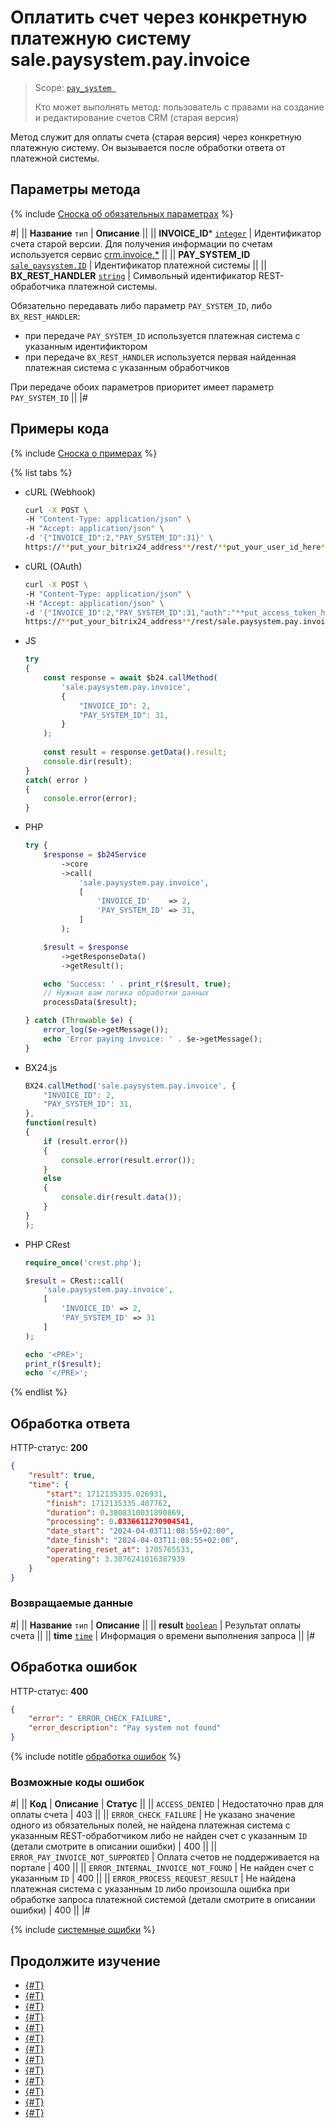 # Оплатить счет через конкретную платежную систему sale.paysystem.pay.invoice

> Scope: [`pay_system `](../scopes/permissions.md)
>
> Кто может выполнять метод: пользователь с правами на создание и редактирование счетов CRM (старая версия)

Метод служит для оплаты счета (старая версия) через конкретную платежную систему. Он вызывается после обработки ответа от платежной системы.

## Параметры метода

{% include [Сноска об обязательных параметрах](../../_includes/required.md) %}

#|
|| **Название**
`тип` | **Описание** ||
|| **INVOICE_ID***
[`integer`](../data-types.md) | Идентификатор счета старой версии. Для получения информации по счетам используется сервис [crm.invoice.*](../crm/outdated/invoice/index.md)
||
|| **PAY_SYSTEM_ID**
[`sale_paysystem.ID`](../sale/data-types.md) | Идентификатор платежной системы
||
|| **BX_REST_HANDLER**
[`string`](../data-types.md) | Символьный идентификатор REST-обработчика платежной системы.

Обязательно передавать либо параметр `PAY_SYSTEM_ID`, либо `BX_REST_HANDLER`:
- при передаче `PAY_SYSTEM_ID` используется платежная система с указанным идентификтором 
- при передаче `BX_REST_HANDLER` используется первая найденная платежная система с указанным обработчиков 

При передаче обоих параметров приоритет имеет параметр `PAY_SYSTEM_ID`
||
|#

## Примеры кода

{% include [Сноска о примерах](../../_includes/examples.md) %}

{% list tabs %}

- cURL (Webhook)

    ```bash
    curl -X POST \
    -H "Content-Type: application/json" \
    -H "Accept: application/json" \
    -d '{"INVOICE_ID":2,"PAY_SYSTEM_ID":31}' \
    https://**put_your_bitrix24_address**/rest/**put_your_user_id_here**/**put_your_webhook_here**/sale.paysystem.pay.invoice
    ```

- cURL (OAuth)

    ```bash
    curl -X POST \
    -H "Content-Type: application/json" \
    -H "Accept: application/json" \
    -d '{"INVOICE_ID":2,"PAY_SYSTEM_ID":31,"auth":"**put_access_token_here**"}' \
    https://**put_your_bitrix24_address**/rest/sale.paysystem.pay.invoice
    ```

- JS


    ```js
    try
    {
    	const response = await $b24.callMethod(
    		'sale.paysystem.pay.invoice',
    		{
    			"INVOICE_ID": 2,
    			"PAY_SYSTEM_ID": 31,
    		}
    	);
    	
    	const result = response.getData().result;
    	console.dir(result);
    }
    catch( error )
    {
    	console.error(error);
    }
    ```

- PHP


    ```php
    try {
        $response = $b24Service
            ->core
            ->call(
                'sale.paysystem.pay.invoice',
                [
                    'INVOICE_ID'    => 2,
                    'PAY_SYSTEM_ID' => 31,
                ]
            );
    
        $result = $response
            ->getResponseData()
            ->getResult();
    
        echo 'Success: ' . print_r($result, true);
        // Нужная вам логика обработки данных
        processData($result);
    
    } catch (Throwable $e) {
        error_log($e->getMessage());
        echo 'Error paying invoice: ' . $e->getMessage();
    }
    ```

- BX24.js

    ```js
    BX24.callMethod('sale.paysystem.pay.invoice', {
        "INVOICE_ID": 2,
        "PAY_SYSTEM_ID": 31,
    }, 
    function(result) 
    { 
        if (result.error()) 
        {
            console.error(result.error()); 
        }
        else 
        { 
            console.dir(result.data()); 
        } 
    } 
    );
    ```

- PHP CRest

    ```php
    require_once('crest.php');

    $result = CRest::call(
        'sale.paysystem.pay.invoice',
        [
            'INVOICE_ID' => 2,
            'PAY_SYSTEM_ID' => 31
        ]
    );

    echo '<PRE>';
    print_r($result);
    echo '</PRE>';
    ```

{% endlist %}

## Обработка ответа

HTTP-статус: **200**

```json
{
    "result": true,
    "time": {
        "start": 1712135335.026931,
        "finish": 1712135335.407762,
        "duration": 0.3808310031890869,
        "processing": 0.0336611270904541,
        "date_start": "2024-04-03T11:08:55+02:00",
        "date_finish": "2024-04-03T11:08:55+02:00",
        "operating_reset_at": 1705765533,
        "operating": 3.3076241016387939
    }
}
```

### Возвращаемые данные

#|
|| **Название**
`тип` | **Описание** ||
|| **result**
[`boolean`](../data-types.md) | Результат оплаты счета ||
|| **time**
[`time`](../data-types.md) | Информация о времени выполнения запроса ||
|#

## Обработка ошибок

HTTP-статус: **400**

```json
{
    "error": " ERROR_CHECK_FAILURE",
    "error_description": "Pay system not found"
}
```

{% include notitle [обработка ошибок](../../_includes/error-info.md) %}

### Возможные коды ошибок

#|
|| **Код** | **Описание** | **Статус** ||
|| `ACCESS_DENIED` | Недостаточно прав для оплаты счета | 403 ||
|| `ERROR_CHECK_FAILURE` | Не указано значение одного из обязательных полей, не найдена платежная система с указанным REST-обработчиком либо не найден счет с указанным `ID` (детали смотрите в описании ошибки) | 400 ||
|| `ERROR_PAY_INVOICE_NOT_SUPPORTED` | Оплата счетов не поддерживается на портале | 400 ||
|| `ERROR_INTERNAL_INVOICE_NOT_FOUND` | Не найден счет с указанным `ID` | 400 ||
|| `ERROR_PROCESS_REQUEST_RESULT` | Не найдена платежная система с указанным `ID` либо произошла ошибка при обработке запроса платежной системой (детали смотрите в описании ошибки) | 400 ||
|#

{% include [системные ошибки](../../_includes/system-errors.md) %}

## Продолжите изучение

- [{#T}](./sale-pay-system-handler-add.md)
- [{#T}](./sale-pay-system-handler-update.md)
- [{#T}](./sale-pay-system-handler-list.md)
- [{#T}](./sale-pay-system-handler-delete.md)
- [{#T}](./sale-pay-system-add.md)
- [{#T}](./sale-pay-system-update.md)
- [{#T}](./sale-pay-system-list.md)
- [{#T}](./sale-pay-system-delete.md)
- [{#T}](./sale-pay-system-settings-get.md)
- [{#T}](./sale-pay-system-settings-update.md)
- [{#T}](./sale-pay-system-pay-payment.md)
- [{#T}](./sale-pay-system-settings-payment-get.md)
- [{#T}](./sale-pay-system-settings-invoice-get.md)